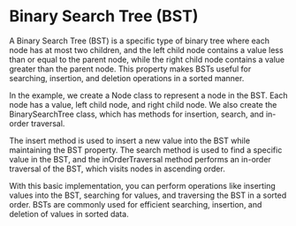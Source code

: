 # Binary Search Tree (BST)

A Binary Search Tree (BST) is a specific type of binary tree where each node has at most two children, and the left child node contains a value less than or equal to the parent node, while the right child node contains a value greater than the parent node. This property makes BSTs useful for searching, insertion, and deletion operations in a sorted manner.

In the example, we create a Node class to represent a node in the BST. Each node has a value, left child node, and right child node. We also create the BinarySearchTree class, which has methods for insertion, search, and in-order traversal.

The insert method is used to insert a new value into the BST while maintaining the BST property. The search method is used to find a specific value in the BST, and the inOrderTraversal method performs an in-order traversal of the BST, which visits nodes in ascending order.

With this basic implementation, you can perform operations like inserting values into the BST, searching for values, and traversing the BST in a sorted order. BSTs are commonly used for efficient searching, insertion, and deletion of values in sorted data.